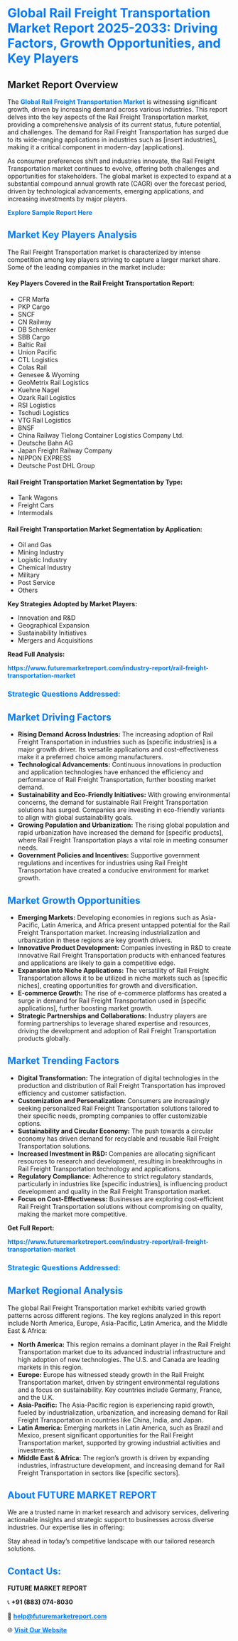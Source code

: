 <h1 style="color: #007BFF;">Global Rail Freight Transportation Market Report 2025-2033: Driving Factors, Growth Opportunities, and Key Players</h1>

<section id="overview">
<h2>Market Report Overview</h2>
<p>The <a href="https://www.futuremarketreport.com/industry-report/rail-freight-transportation-market" style="color: #007BFF; text-decoration: none;"><strong>Global Rail Freight Transportation Market</strong></a> is witnessing significant growth, driven by increasing demand across various industries. This report delves into the key aspects of the Rail Freight Transportation market, providing a comprehensive analysis of its current status, future potential, and challenges. The demand for Rail Freight Transportation has surged due to its wide-ranging applications in industries such as [insert industries], making it a critical component in modern-day [applications].</p>
<p>As consumer preferences shift and industries innovate, the Rail Freight Transportation market continues to evolve, offering both challenges and opportunities for stakeholders. The global market is expected to expand at a substantial compound annual growth rate (CAGR) over the forecast period, driven by technological advancements, emerging applications, and increasing investments by major players.</p>
</section>

<section id="overview">
<p><a href="https://www.futuremarketreport.com/request-sample/reportId=90398" style="color: #007BFF; text-decoration: none;"><strong>Explore Sample Report Here</strong></a></p>
</section>

<section id="key-players">
<h2 style="color: #007BFF;">Market Key Players Analysis</h2>
<p>The Rail Freight Transportation market is characterized by intense competition among key players striving to capture a larger market share. Some of the leading companies in the market include:</p>
<h4>Key Players Covered in the Rail Freight Transportation Report:</h4>
<ul><li>CFR Marfa</li><li>PKP Cargo</li><li>SNCF</li><li>CN Railway</li><li>DB Schenker</li><li>SBB Cargo</li><li>Baltic Rail</li><li>Union Pacific</li><li>CTL Logistics</li><li>Colas Rail</li><li>Genesee &amp; Wyoming</li><li>GeoMetrix Rail Logistics</li><li>Kuehne Nagel</li><li>Ozark Rail Logistics</li><li>RSI Logistics</li><li>Tschudi Logistics</li><li>VTG Rail Logistics</li><li>BNSF</li><li>China Railway Tielong Container Logistics Company Ltd.</li><li>Deutsche Bahn AG</li><li>Japan Freight Railway Company</li><li>NIPPON EXPRESS</li><li>Deutsche Post DHL Group</li></ul>
<h4>Rail Freight Transportation Market Segmentation by Type:</h4>
<ul><li>Tank Wagons</li><li>Freight Cars</li><li>Intermodals</li></ul>

<h4>Rail Freight Transportation Market Segmentation by Application:</h4>
<ul><li>Oil and Gas</li><li>Mining Industry</li><li>Logistic Industry</li><li>Chemical Industry</li><li>Military</li><li>Post Service</li><li>Others</li></ul>
<p><strong>Key Strategies Adopted by Market Players:</strong></p>
<ul>
<li>Innovation and R&D</li>
<li>Geographical Expansion</li>
<li>Sustainability Initiatives</li>
<li>Mergers and Acquisitions</li>
</ul>
</section>

<section>
<p><strong>Read Full Analysis: </strong></p><a href="https://www.futuremarketreport.com/industry-report/rail-freight-transportation-market" style="color: #007BFF; text-decoration: none;"><strong>https://www.futuremarketreport.com/industry-report/rail-freight-transportation-market</strong></a>
<h3 style="color: #007BFF;">Strategic Questions Addressed:</h3>
</section>

<section id="driving-factors">
<h2 style="color: #007BFF;">Market Driving Factors</h2>
<ul>
<li><strong>Rising Demand Across Industries:</strong> The increasing adoption of Rail Freight Transportation in industries such as [specific industries] is a major growth driver. Its versatile applications and cost-effectiveness make it a preferred choice among manufacturers.</li>
<li><strong>Technological Advancements:</strong> Continuous innovations in production and application technologies have enhanced the efficiency and performance of Rail Freight Transportation, further boosting market demand.</li>
<li><strong>Sustainability and Eco-Friendly Initiatives:</strong> With growing environmental concerns, the demand for sustainable Rail Freight Transportation solutions has surged. Companies are investing in eco-friendly variants to align with global sustainability goals.</li>
<li><strong>Growing Population and Urbanization:</strong> The rising global population and rapid urbanization have increased the demand for [specific products], where Rail Freight Transportation plays a vital role in meeting consumer needs.</li>
<li><strong>Government Policies and Incentives:</strong> Supportive government regulations and incentives for industries using Rail Freight Transportation have created a conducive environment for market growth.</li>
</ul>
</section>

<section id="growth-opportunities">
<h2 style="color: #007BFF;">Market Growth Opportunities</h2>
<ul>
<li><strong>Emerging Markets:</strong> Developing economies in regions such as Asia-Pacific, Latin America, and Africa present untapped potential for the Rail Freight Transportation market. Increasing industrialization and urbanization in these regions are key growth drivers.</li>
<li><strong>Innovative Product Development:</strong> Companies investing in R&D to create innovative Rail Freight Transportation products with enhanced features and applications are likely to gain a competitive edge.</li>
<li><strong>Expansion into Niche Applications:</strong> The versatility of Rail Freight Transportation allows it to be utilized in niche markets such as [specific niches], creating opportunities for growth and diversification.</li>
<li><strong>E-commerce Growth:</strong> The rise of e-commerce platforms has created a surge in demand for Rail Freight Transportation used in [specific applications], further boosting market growth.</li>
<li><strong>Strategic Partnerships and Collaborations:</strong> Industry players are forming partnerships to leverage shared expertise and resources, driving the development and adoption of Rail Freight Transportation products globally.</li>
</ul>
</section>

<section id="trending-factors">
<h2 style="color: #007BFF;">Market Trending Factors</h2>
<ul>
<li><strong>Digital Transformation:</strong> The integration of digital technologies in the production and distribution of Rail Freight Transportation has improved efficiency and customer satisfaction.</li>
<li><strong>Customization and Personalization:</strong> Consumers are increasingly seeking personalized Rail Freight Transportation solutions tailored to their specific needs, prompting companies to offer customizable options.</li>
<li><strong>Sustainability and Circular Economy:</strong> The push towards a circular economy has driven demand for recyclable and reusable Rail Freight Transportation solutions.</li>
<li><strong>Increased Investment in R&D:</strong> Companies are allocating significant resources to research and development, resulting in breakthroughs in Rail Freight Transportation technology and applications.</li>
<li><strong>Regulatory Compliance:</strong> Adherence to strict regulatory standards, particularly in industries like [specific industries], is influencing product development and quality in the Rail Freight Transportation market.</li>
<li><strong>Focus on Cost-Effectiveness:</strong> Businesses are exploring cost-efficient Rail Freight Transportation solutions without compromising on quality, making the market more competitive.</li>
</ul>
</section>

<section>
<p><strong>Get Full Report: </strong></p><a href="https://www.futuremarketreport.com/industry-report/rail-freight-transportation-market" style="color: #007BFF; text-decoration: none;"><strong>https://www.futuremarketreport.com/industry-report/rail-freight-transportation-market</strong></a>
<h3 style="color: #007BFF;">Strategic Questions Addressed:</h3>
</section>


<section id="regional-analysis">
<h2 style="color: #007BFF;">Market Regional Analysis</h2>
<p>The global Rail Freight Transportation market exhibits varied growth patterns across different regions. The key regions analyzed in this report include North America, Europe, Asia-Pacific, Latin America, and the Middle East & Africa:</p>
<ul>
<li><strong>North America:</strong> This region remains a dominant player in the Rail Freight Transportation market due to its advanced industrial infrastructure and high adoption of new technologies. The U.S. and Canada are leading markets in this region.</li>
<li><strong>Europe:</strong> Europe has witnessed steady growth in the Rail Freight Transportation market, driven by stringent environmental regulations and a focus on sustainability. Key countries include Germany, France, and the U.K.</li>
<li><strong>Asia-Pacific:</strong> The Asia-Pacific region is experiencing rapid growth, fueled by industrialization, urbanization, and increasing demand for Rail Freight Transportation in countries like China, India, and Japan.</li>
<li><strong>Latin America:</strong> Emerging markets in Latin America, such as Brazil and Mexico, present significant opportunities for the Rail Freight Transportation market, supported by growing industrial activities and investments.</li>
<li><strong>Middle East & Africa:</strong> The region’s growth is driven by expanding industries, infrastructure development, and increasing demand for Rail Freight Transportation in sectors like [specific sectors].</li>
</ul>
</section>

<footer>
<h2 style="color: #007BFF;">About FUTURE MARKET REPORT</h2>
<p>We are a trusted name in market research and advisory services, delivering actionable insights and strategic support to businesses across diverse industries. Our expertise lies in offering:</p>

<p>Stay ahead in today’s competitive landscape with our tailored research solutions.</p>

<h2 style="color: #007BFF;">Contact Us:</h2>
<p><strong>FUTURE MARKET REPORT</strong></p>
<p>📞 <strong>+91 (883) 074-8030</strong></p>
<p>📧 <strong><a href="mailto:help@futuremarketreport.com" style="color: #007BFF;">help@futuremarketreport.com</a></strong></p>
<p>🌐 <strong><a href="https://www.futuremarketreport.com/" style="color: #007BFF;">Visit Our Website</a></strong></p>
</footer>